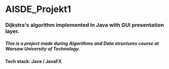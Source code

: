 # AISDE_Projekt1

### Dijkstra's algorithm implemented in Java with GUI presentation layer.

##### This is a project made during Algorithms and Data structures course at Warsaw University of Technology.

**Tech stack: Java / JavaFX**
